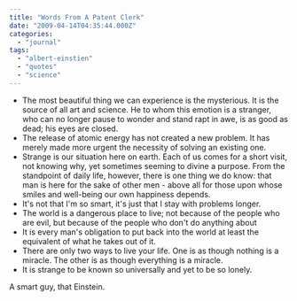 ```yaml
---
title: "Words From A Patent Clerk"
date: "2009-04-14T04:35:44.000Z"
categories: 
  - "journal"
tags: 
  - "albert-einstien"
  - "quotes"
  - "science"
---
```


- The most beautiful thing we can experience is the mysterious. It is the source of all art and science. He to whom this emotion is a stranger, who can no longer pause to wonder and stand rapt in awe, is as good as dead; his eyes are closed.
- The release of atomic energy has not created a new problem. It has merely made more urgent the necessity of solving an existing one.
- Strange is our situation here on earth. Each of us comes for a short visit, not knowing why, yet sometimes seeming to divine a purpose. From the standpoint of daily life, however, there is one thing we do know: that man is here for the sake of other men - above all for those upon whose smiles and well-being our own happiness depends.
- It's not that I'm so smart, it's just that I stay with problems longer.
- The world is a dangerous place to live; not because of the people who are evil, but because of the people who don't do anything about
- It is every man's obligation to put back into the world at least the equivalent of what he takes out of it.
- There are only two ways to live your life. One is as though nothing is a miracle. The other is as though everything is a miracle.
- It is strange to be known so universally and yet to be so lonely.

A smart guy, that Einstein.
